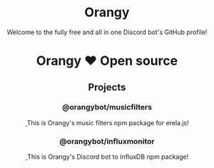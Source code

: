 <div align="center">

# Orangy
Welcome to the fully free and all in one Discord bot's GitHub profile!

# Orangy :heart: Open source
## Projects
### @orangybot/musicfilters
<a href="https://npmjs.com/package/@orangybot/musicfilters" target="_blank">
<img src="https://img.shields.io/npm/dw/@orangybot/musicfilters.svg" alt=""/>
</a>
This is Orangy's music filters npm package for erela.js!

### @orangybot/influxmonitor
<a href="https://npmjs.com/package/@orangybot/influxmonitor" target="_blank">
<img src="https://img.shields.io/npm/dw/@orangybot/influxmonitor.svg" alt=""/>
</a>
This is Orangy's Discord bot to InfluxDB npm package!

</div>

